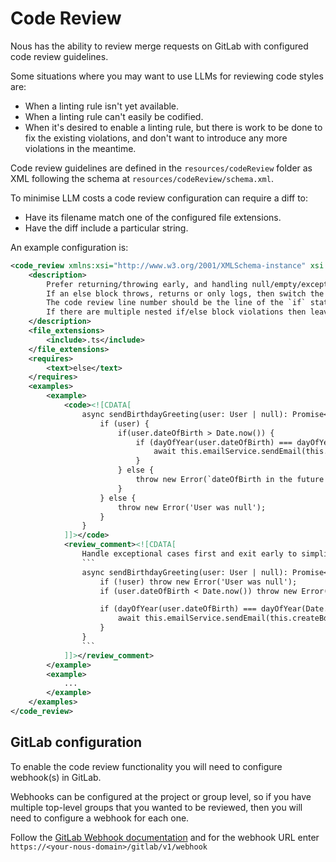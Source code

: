 # Code Review

Nous has the ability to review merge requests on GitLab with configured code review guidelines.

Some situations where you may want to use LLMs for reviewing code styles are:
- When a linting rule isn't yet available.
- When a linting rule can't easily be codified.
- When it's desired to enable a linting rule, but there is work to be done to fix the existing violations, and don't want to introduce any more violations in the meantime.

Code review guidelines are defined in the `resources/codeReview` folder as XML following the schema at `resources/codeReview/schema.xml`.

To minimise LLM costs a code review configuration can require a diff to:
- Have its filename match one of the configured file extensions.
- Have the diff include a particular string.

An example configuration is:

```xml
<code_review xmlns:xsi="http://www.w3.org/2001/XMLSchema-instance" xsi:noNamespaceSchemaLocation="schema.xsd">
    <description>
        Prefer returning/throwing early, and handling null/empty/exceptional cases first.
        If an else block throws, returns or only logs, then switch the ordering of the if/else blocks, which will result in not having an else block.
        The code review line number should be the line of the `if` statement.
        If there are multiple nested if/else block violations then leave a single review comment covering all violations.
    </description>
    <file_extensions>
        <include>.ts</include>
    </file_extensions>
    <requires>
        <text>else</text>
    </requires>
    <examples>
        <example>
            <code><![CDATA[
                async sendBirthdayGreeting(user: User | null): Promise<void> {
                    if (user) {
                        if(user.dateOfBirth > Date.now()) {
                            if (dayOfYear(user.dateOfBirth) === dayOfYear(Date.now())) {
                                await this.emailService.sendEmail(this.createBdayEmail(user));
                            }
                        } else {
                            throw new Error(`dateOfBirth in the future for user ${user.id}`);
                        }
                    } else {
                        throw new Error('User was null');
                    }
                }
            ]]></code>
            <review_comment><![CDATA[
                Handle exceptional cases first and exit early to simplify the code flow.
                ```
                async sendBirthdayGreeting(user: User | null): Promise<void> {
                    if (!user) throw new Error('User was null');
                    if (user.dateOfBirth < Date.now()) throw new Error(`User ${user.id} dateOfBirth is in the future.`);

                    if (dayOfYear(user.dateOfBirth) === dayOfYear(Date.now())) {
                        await this.emailService.sendEmail(this.createBdayEmail(user));
                    }
                }
                ```
            ]]></review_comment>
        </example>
        <example>
            ...
        </example>
    </examples>
</code_review>
```

## GitLab configuration

To enable the code review functionality you will need to configure webhook(s) in GitLab.

Webhooks can be configured at the project or group level, so if you have multiple top-level groups
that you wanted to be reviewed, then you will need to configure a webhook for each one.

Follow the [GitLab Webhook documentation](https://gitlab.synrgy.mobi/groups/devops/-/hooks) and for the
webhook URL enter `https://<your-nous-domain>/gitlab/v1/webhook`

